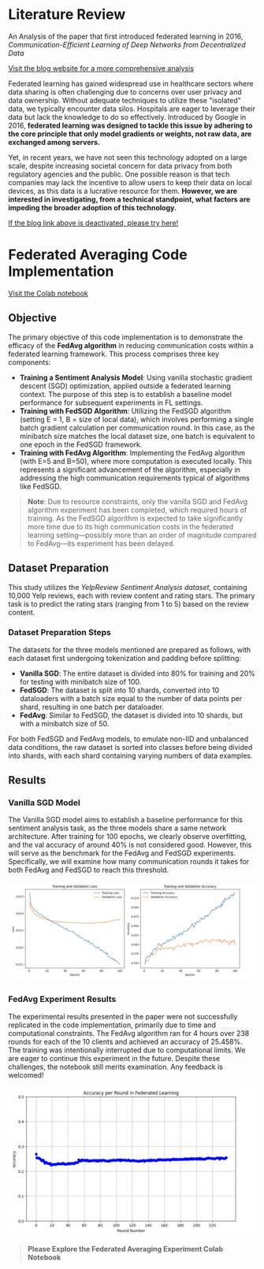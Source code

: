 # Literature Review

An Analysis of the paper that first introduced federated learning in 2016, _Communication-Efficient Learning of Deep Networks from Decentralized Data_

[Visit the blog website for a more comprehensive analysis](https://expo.baulab.info/2023-Fall/babelpainterwell/)

Federated learning has gained widespread use in healthcare sectors where data sharing is often challenging due to concerns over user privacy and data ownership. Without adequate techniques to utilize these "isolated" data, we typically encounter data silos. Hospitals are eager to leverage their data but lack the knowledge to do so effectively. Introduced by Google in 2016, **federated learning was designed to tackle this issue by adhering to the core principle that only model gradients or weights, not raw data, are exchanged among servers.**

Yet, in recent years, we have not seen this technology adopted on a large scale, despite increasing societal concern for data privacy from both regulatory agencies and the public. One possible reason is that tech companies may lack the incentive to allow users to keep their data on local devices, as this data is a lucrative resource for them. **However, we are interested in investigating, from a technical standpoint, what factors are impeding the broader adoption of this technology.**

[If the blog link above is deactivated, please try here!](https://658083081d85b8706f449284--polite-basbousa-74a8f4.netlify.app/)

# Federated Averaging Code Implementation

[Visit the Colab notebook](https://colab.research.google.com/drive/1LIyYtxJQ5UTt9A95EvAfDNyz_blUF9X5)

## Objective

The primary objective of this code implementation is to demonstrate the efficacy of the **FedAvg algorithm** in reducing communication costs within a federated learning framework. This process comprises three key components:

- **Training a Sentiment Analysis Model**: Using vanilla stochastic gradient descent (SGD) optimization, applied outside a federated learning context. The purpose of this step is to establish a baseline model performance for subsequent experiments in FL settings.
- **Training with FedSGD Algorithm**: Utilizing the FedSGD algorithm (setting E = 1, B = size of local data), which involves performing a single batch gradient calculation per communication round. In this case, as the minibatch size matches the local dataset size, one batch is equivalent to one epoch in the FedSGD framework.
- **Training with FedAvg Algorithm**: Implementing the FedAvg algorithm (with E=5 and B=50), where more computation is executed locally. This represents a significant advancement of the algorithm, especially in addressing the high communication requirements typical of algorithms like FedSGD.

> **Note**: Due to resource constraints, only the vanilla SGD and FedAvg algorithm experiment has been completed, which required hours of training. As the FedSGD algorithm is expected to take significantly more time due to its high communication costs in the federated learning setting—possibly more than an order of magnitude compared to FedAvg—its experiment has been delayed.

## Dataset Preparation

This study utilizes the _YelpReview Sentiment Analysis dataset_, containing 10,000 Yelp reviews, each with review content and rating stars. The primary task is to predict the rating stars (ranging from 1 to 5) based on the review content.

### Dataset Preparation Steps

The datasets for the three models mentioned are prepared as follows, with each dataset first undergoing tokenization and padding before splitting:

- **Vanilla SGD**: The entire dataset is divided into 80% for training and 20% for testing with minibatch size of 100.
- **FedSGD**: The dataset is split into 10 shards, converted into 10 dataloaders with a batch size equal to the number of data points per shard, resulting in one batch per dataloader.
- **FedAvg**: Similar to FedSGD, the dataset is divided into 10 shards, but with a minibatch size of 50.

For both FedSGD and FedAvg models, to emulate non-IID and unbalanced data conditions, the raw dataset is sorted into classes before being divided into shards, with each shard containing varying numbers of data examples.

## Results

### Vanilla SGD Model

The Vanilla SGD model aims to establish a baseline performance for this sentiment analysis task, as the three models share a same network architecture. After training for 100 epochs, we clearly observe overfitting, and the val accuracy of around 40% is not considered good. However, this will serve as the benchmark for the FedAvg and FedSGD experiments. Specifically, we will examine how many communication rounds it takes for both FedAvg and FedSGD to reach this threshold.

![Local Image](./vanilla_sgd.png)

### FedAvg Experiment Results

The experimental results presented in the paper were not successfully replicated in the code implementation, primarily due to time and computational constraints. The FedAvg algorithm ran for 4 hours over 238 rounds for each of the 10 clients and achieved an accuracy of 25.458%. The training was intentionally interrupted due to computational limits. We are eager to continue this experiment in the future. Despite these challenges, the notebook still merits examination. Any feedback is welcomed!

![Local Image](./FedAvg_result.png)

> **Please Explore the Federated Averaging Experiment Colab Notebook**
